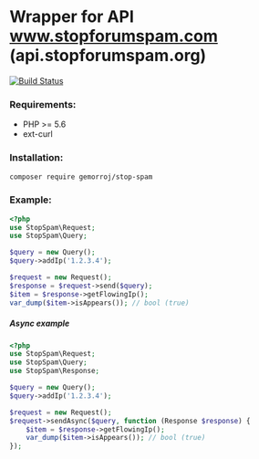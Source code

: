 # Wrapper for API www.stopforumspam.com (api.stopforumspam.org) 

[![Build Status](https://secure.travis-ci.org/Gemorroj/StopSpam.png?branch=master)](https://travis-ci.org/Gemorroj/StopSpam)


### Requirements:

- PHP >= 5.6
- ext-curl


### Installation:
```bash
composer require gemorroj/stop-spam
```


### Example:

```php
<?php
use StopSpam\Request;
use StopSpam\Query;

$query = new Query();
$query->addIp('1.2.3.4');

$request = new Request();
$response = $request->send($query);
$item = $response->getFlowingIp();
var_dump($item->isAppears()); // bool (true)
```

##### Async example
```php
<?php
use StopSpam\Request;
use StopSpam\Query;
use StopSpam\Response;

$query = new Query();
$query->addIp('1.2.3.4');

$request = new Request();
$request->sendAsync($query, function (Response $response) {
    $item = $response->getFlowingIp();
    var_dump($item->isAppears()); // bool (true)
});
```
